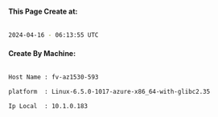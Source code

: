 
   
#### This Page Create at:

```bash

2024-04-16 - 06:13:55 UTC

```

#### Create By Machine:

```bash

Host Name : fv-az1530-593

platform  : Linux-6.5.0-1017-azure-x86_64-with-glibc2.35

Ip Local  : 10.1.0.183

```

